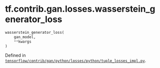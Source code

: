 <div itemscope itemtype="http://developers.google.com/ReferenceObject">
<meta itemprop="name" content="tf.contrib.gan.losses.wasserstein_generator_loss" />
</div>

# tf.contrib.gan.losses.wasserstein_generator_loss

``` python
wasserstein_generator_loss(
    gan_model,
    **kwargs
)
```



Defined in [`tensorflow/contrib/gan/python/losses/python/tuple_losses_impl.py`](https://www.tensorflow.org/code/tensorflow/contrib/gan/python/losses/python/tuple_losses_impl.py).

